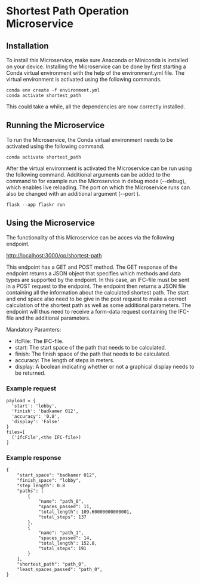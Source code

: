 # Shortest Path Operation Microservice
## Installation
To install this Microservice, make sure Anaconda or Miniconda is installed on your device. Installing the Microservice can be done by first starting a Conda virtual environment with the help of the environment.yml file. The virtual environment is activated using the following commands.
```
conda env create -f environment.yml
conda activate shortest_path
```
This could take a while, all the dependencies are now correctly installed.
## Running the Microservice
To run the Microservice, the Conda virtual environment needs to be activated using the following command.
```
conda activate shortest_path
```
After the virtual environment is activated the Microservice can be run using the following command. Additional arguments can be added to the command to for example run the Microservice in debug mode (--debug), which enables live reloading. The port on which the Microservice runs can also be changed with an additional argument (--port <port-number>).
```
flask --app flaskr run
```
## Using the Microservice
The functionality of this Microservice can be acces via the following endpoint.
  
[http://localhost:3000/op/shortest-path](http://localhost:3000/op/shortest-path)
  
This endpoint has a GET and POST method. The GET response of the endpoint returns a JSON object that specifies which methods and data types are supported by the endpoint. In this case, an IFC-file must be sent in a POST request to the endpoint. The endpoint then returns a JSON file containing all the information about the calculated shortest path. The start and end space also need to be give in the post request to make a correct calculation of the shortest path as well as some additional parameters. The endpoint will thus need to receive a form-data request containing the IFC-file and the additional parameters.

Mandatory Paramters:
- ifcFile: The IFC-file.
- start: The start space of the path that needs to be calculated.
- finish: The finish space of the path that needs to be calculated.
- accuracy: The length of steps in meters.
- display: A boolean indicating whether or not a graphical display needs to be returned.
### Example request
```
payload = {
  'start': 'lobby',
  'finish': 'badkamer 012',
  'accuracy': '0.8',
  'display': 'False'
}
files=[
  ('ifcFile',<the IFC-file>)
]
```
### Example response
```
{
    "start_space": "badkamer 012",
    "finish_space": "lobby",
    "step_length": 0.8
    "paths": [
        {
            "name": "path_0",
            "spaces_passed": 11,
            "total_length": 109.60000000000001,
            "total_steps": 137
        },
        {
            "name": "path_1",
            "spaces_passed": 14,
            "total_length": 152.8,
            "total_steps": 191
        }
    ],
    "shortest_path": "path_0",
    "least_spaces_passed": "path_0",
}
```
